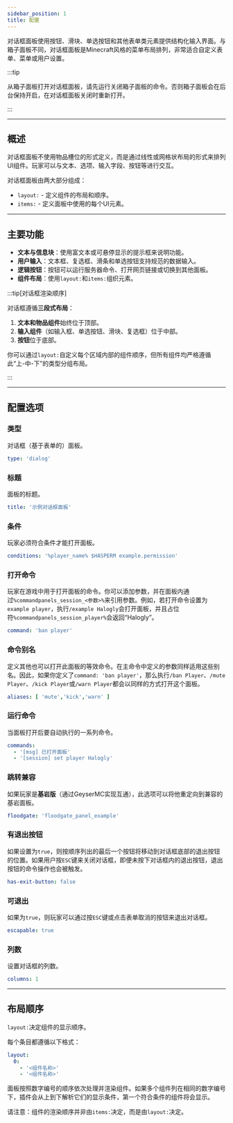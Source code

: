 ```yaml
---
sidebar_position: 1
title: 配置
---
```


对话框面板使用按钮、滑块、单选按钮和其他表单类元素提供结构化输入界面。与箱子面板不同，对话框面板是Minecraft风格的菜单布局排列，非常适合自定义表单、菜单或用户设置。

:::tip

从箱子面板打开对话框面板，请先运行关闭箱子面板的命令。否则箱子面板会在后台保持开启，在对话框面板关闭时重新打开。

:::

------

## 概述

对话框面板不使用物品槽位的形式定义，而是通过线性或网格状布局的形式来排列UI组件。玩家可以与文本、选项、输入字段、按钮等进行交互。

对话框面板由两大部分组成：

- `layout:` - 定义组件的布局和顺序。
- `items:` - 定义面板中使用的每个UI元素。

------

## 主要功能

- **文本与信息块**：使用富文本或可悬停显示的提示框来说明功能。
- **用户输入**：文本框、复选框、滑条和单选按钮支持规范的数据输入。
- **逻辑按钮**：按钮可以运行服务器命令、打开网页链接或切换到其他面板。
- **组件布局**：使用`layout:`和`items:`组织元素。

:::tip[对话框渲染顺序]

对话框遵循**三段式布局**：

1. **文本和物品组件**始终位于顶部。
2. **输入组件**（如输入框、单选按钮、滑块、复选框）位于中部。
3. **按钮**位于底部。

你可以通过`layout:`自定义每个区域内部的组件顺序，但所有组件均严格遵循此“上-中-下”的类型分组布局。

:::

------

## 配置选项

### 类型

对话框（基于表单的）面板。

```yaml
type: 'dialog'
```

### 标题

面板的标题。

```yaml
title: '示例对话框面板'
```

### 条件

玩家必须符合条件才能打开面板。

```yaml
conditions: '%player_name% $HASPERM example.permission'
```

### 打开命令

玩家在游戏中用于打开面板的命令。你可以添加参数，并在面板内通过`%commandpanels_session_<参数>%`来引用参数。例如，若打开命令设置为`example player`，执行`/example Halogly`会打开面板，并且占位符`%commandpanels_session_player%`会返回“Halogly”。

```yaml
command: 'ban player'
```

### 命令别名

定义其他也可以打开此面板的等效命令。在主命令中定义的参数同样适用这些别名。因此，如果你定义了`command: 'ban player'`，那么执行`/ban Player`、`/mute Player`、`/kick Player`或`/warn Player`都会以同样的方式打开这个面板。

```yaml
aliases: [ 'mute','kick','warn' ]
```

### 运行命令

当面板打开后要自动执行的一系列命令。

```yaml
commands:
  - '[msg] 已打开面板'
  - '[session] set player Halogly'
```

### 跳转兼容

如果玩家是**基岩版**（通过GeyserMC实现互通），此选项可以将他重定向到兼容的基岩面板。

```yaml
floodgate: 'floodgate_panel_example'
```

### 有退出按钮

如果设置为`true`，则按顺序列出的最后一个按钮将移动到对话框底部的退出按钮的位置。如果用户按`ESC`键来关闭对话框，即便未按下对话框内的退出按钮，退出按钮的命令操作也会被触发。

```yaml
has-exit-button: false
```

### 可退出

如果为`true`，则玩家可以通过按`ESC`键或点击表单取消的按钮来退出对话框。

```yaml
escapable: true
```

### 列数

设置对话框的列数。

```yaml
columns: 1
```

------

## 布局顺序

`layout:`决定组件的显示顺序。

每个条目都遵循以下格式：

```yaml
layout:
  0:
    - '<组件名称>'
    - '<组件名称>'
```

面板按照数字编号的顺序依次处理并渲染组件。如果多个组件列在相同的数字编号下，插件会从上到下解析它们的显示条件，第一个符合条件的组件将会显示。

请注意：组件的渲染顺序并非由`items:`决定，而是由`layout:`决定。